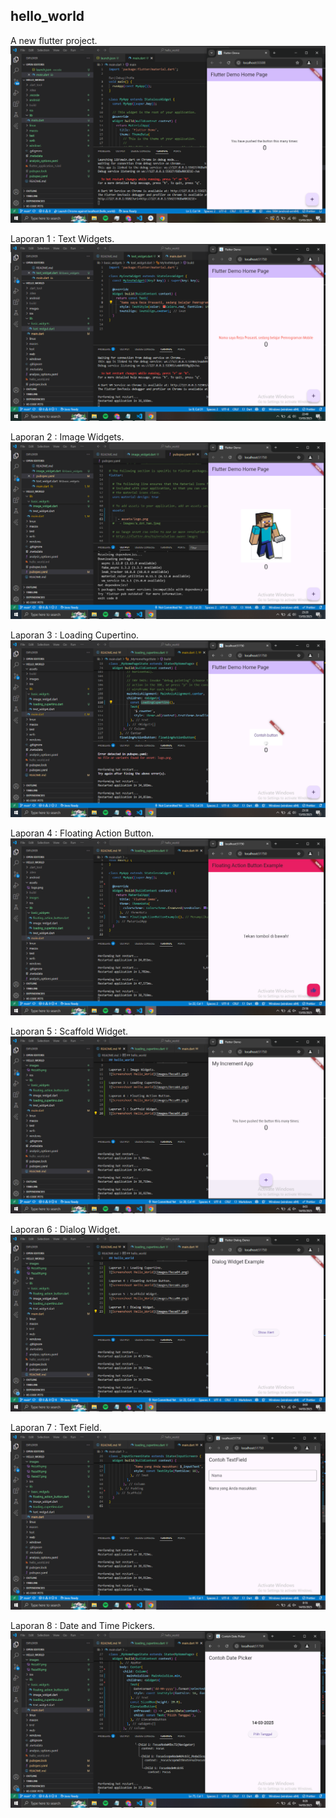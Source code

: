 ## hello_world


A new flutter project.
![Screenshoot Hello_World](images/Reza01.png)

Laporan 1 : Text Widgets.
![Screenshoot Hello_World](images/Reza02.png)

Laporan 2 : Image Widgets.
![Screenshoot Hello_World](images/Reza03.png)

Laporan 3 : Loading Cupertino.
![Screenshoot Hello_World](images/Reza04.png)

Laporan 4 : Floating Action Button.
![Screenshoot Hello_World](images/Reza05.png)

Laporan 5 : Scaffold Widget.
![Screenshoot Hello_World](images/Reza06.png)

Laporan 6 : Dialog Widget.
![Screenshoot Hello_World](images/Reza07.png)

Laporan 7 : Text Field.
![Screenshoot Hello_World](images/Reza08.png)

Laporan 8 : Date and Time Pickers.
![Screenshoot Hello_World](images/Reza09.png)